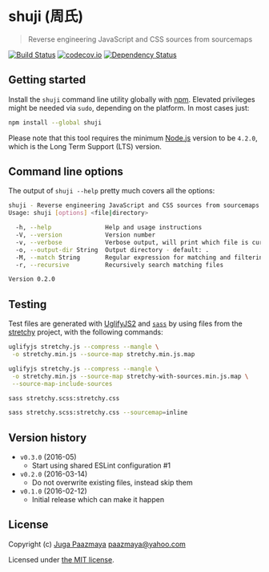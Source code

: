 # shuji (周氏)

> Reverse engineering JavaScript and CSS sources from sourcemaps

[![Build Status](https://travis-ci.org/paazmaya/shuji.svg?branch=master)](https://travis-ci.org/paazmaya/shuji)
[![codecov.io](https://codecov.io/github/paazmaya/shuji/coverage.svg?branch=master)](https://codecov.io/github/paazmaya/shuji?branch=master)
[![Dependency Status](https://gemnasium.com/paazmaya/shuji.svg)](https://gemnasium.com/paazmaya/shuji)

## Getting started

Install the `shuji` command line utility globally with [npm](https://www.npmjs.com/).
Elevated privileges might be needed via `sudo`, depending on the platform. In most cases just:

```sh
npm install --global shuji
```

Please note that this tool requires the minimum [Node.js](https://nodejs.org/en/)
version to be `4.2.0`, which is the Long Term Support (LTS) version.


## Command line options

The output of `shuji --help` pretty much covers all the options:

```sh
shuji - Reverse engineering JavaScript and CSS sources from sourcemaps
Usage: shuji [options] <file|directory>

  -h, --help               Help and usage instructions
  -V, --version            Version number
  -v, --verbose            Verbose output, will print which file is currently being processed
  -o, --output-dir String  Output directory - default: .
  -M, --match String       Regular expression for matching and filtering files - default: \.map$
  -r, --recursive          Recursively search matching files

Version 0.2.0
```


## Testing

Test files are generated with [UglifyJS2](https://github.com/mishoo/UglifyJS2) and
[`sass`](http://sass-lang.com)
by using files from the [stretchy](https://github.com/LeaVerou/stretchy) project,
with the following commands:

```sh
uglifyjs stretchy.js --compress --mangle \
 -o stretchy.min.js --source-map stretchy.min.js.map

uglifyjs stretchy.js --compress --mangle \
 -o stretchy.min.js --source-map stretchy-with-sources.min.js.map \
 --source-map-include-sources

sass stretchy.scss:stretchy.css

sass stretchy.scss:stretchy.css --sourcemap=inline
```


## Version history

* `v0.3.0` (2016-05)
    - Start using shared ESLint configuration #1
* `v0.2.0` (2016-03-14)
    - Do not overwrite existing files, instead skip them
* `v0.1.0` (2016-02-12)
    - Initial release which can make it happen

## License

Copyright (c) [Juga Paazmaya](http://paazmaya.fi) <paazmaya@yahoo.com>

Licensed under [the MIT license](./LICENSE).
